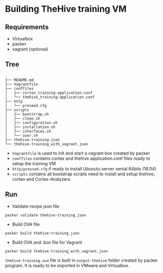 # Building TheHive training VM

## Requirements

- Virtualbox
- packer 
- vagrant (optional)


## Tree

```
.
├── README.md
├── Vagrantfile
├── conffiles
│   ├── cortex_training-application.conf
│   └── thehive_training-application.conf
├── http
│   └── preseed.cfg
├── scripts
│   ├── bootstrap.sh
│   ├── clean.sh
│   ├── configuration.sh
│   ├── installation.sh
│   ├── interfaces.sh
│   └── user.sh
├── thehive-training.json
└── thehive-training_with_vagrant.json
```

- `Vagrantfile` is used to init and start a vagrant box created by packer
- `conffiles` contains cortex and thehive application.conf files ready
  to setup the training VM
- `http/pressed.cfg` if ready to install Ubunutu server xenial 64bits (16.04)
- `scripts` contains all bootstrap scripts need to install and setup
  thehive, cortex and Cortex-Analyzers 

## Run

- Validate recipe  json file


```
packer validate thehive-training.json
```

- Build OVA file

```
packer build thehive-training.json
```

- Build OVA and .box file for Vagrant

```
packer build thehive-training_with_vagrant.json
```

`thehive-training.ova` file is built in `output-thehive` folder created by packer program.
It is ready to be imported in VMware and Virtualbox.


